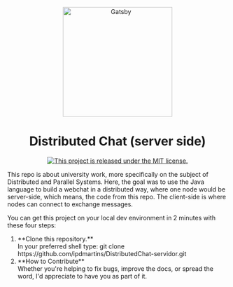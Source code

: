 
<p align="center">
  <a href="#">
    <img alt="Gatsby" src="https://blog.acelerato.com/wp-content/uploads/2016/05/Chat.png" width="250"/>
  </a>
</p>
<h1 align="center">
  Distributed Chat (server side)
</h1>
<p align="center">
  <a href="https://github.com/ipdmartins/DistributedChat-servidor/blob/master/LICENSE">
    <img src="https://img.shields.io/badge/license-MIT-blue.svg" alt="This project is released under the MIT license." />
  </a>
</p>
<p align="left">
	This repo is about university work, more specifically on the subject of Distributed and Parallel Systems. Here, the goal was to use the Java language to build a webchat in a distributed way, where one node would be server-side, which means, the code from this repo. The client-side is where nodes can connect to exchange messages.
</p>
<p>
	You can get this project on your local dev environment in 2 minutes with these four steps:
	<ol>
		<li>
			**Clone this repository.**</br>
			In your preferred shell type: git clone https://github.com/ipdmartins/DistributedChat-servidor.git
		</li> 	
		<li>
			**How to Contribute**</br>
			Whether you're helping to fix bugs, improve the docs, or spread the word, I'd appreciate to have you as part of it.
		</li>
	</ol>
</p>
